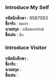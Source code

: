 ﻿### Introduce My Self
**รหัสนักศึกษา**  : 6587093<br>
**ชื่อจริง** : พลกร<br>
**นามสกุล** : อนันตภากรณ์<br>
**ชื่อเล่น** : มิง<br>

### Introduce Visitor
**รหัสนักศึกษา**  : <br>
**ชื่อจริง** : <br>
**นามสกุล** : <br>
**ชื่อเล่น** :<br>
